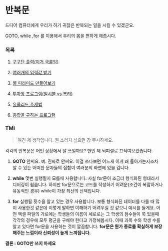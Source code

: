 # 반복문

드디어 컴퓨터에게 우리가 하기 귀찮은 반복되는 일을 시킬 수 있겠군요.

GOTO, while ,for 를 이용해서 우리의 몸을 편하게 해줍시다.

### 목록

1. [구구단 출력(이거 국룰임)](https://github.com/Seol7523/InformClassExample/blob/main/%EB%B0%98%EB%B3%B5%EB%AC%B8/99.c)

2. [여러개의 입력값 받기](https://github.com/Seol7523/InformClassExample/blob/main/%EB%B0%98%EB%B3%B5%EB%AC%B8/Average.c)

3. [별 피라미드 만들어보기](https://github.com/Seol7523/InformClassExample/blob/main/%EB%B0%98%EB%B3%B5%EB%AC%B8/CountingStar.c)

4. [투자왕 프로그램(일시불 vs 복리)](https://github.com/Seol7523/InformClassExample/blob/main/%EB%B0%98%EB%B3%B5%EB%AC%B8/ShowMeTheMoney.c)

5. [유클리드 호제법](https://github.com/Seol7523/InformClassExample/blob/main/%EB%B0%98%EB%B3%B5%EB%AC%B8/Uclide.c)

6. [총합을 구하는 프로그램](https://github.com/Seol7523/InformClassExample/blob/main/%EB%B0%98%EB%B3%B5%EB%AC%B8/totalNum.c)

### TMI

> 여긴 제 생각입니다. 뭔 소리지 싶으면 걍 무시하세요.

각각의 반복문은 어떤 상황에서 잘 쓰일까요? 한번 제 뇌피셜로 끄적여보겠습니다.

1. **GOTO** 
안써요. 예. 진짜로 안써요. 이걸 쓰다보면 어느새 이게 왜 돌아가는지조차 알 수 있는 어떠한 문자들의 집합이 여러분의 화면에 있을 겁니다.

2. **while**
몇번 실행될지 모를때 사용합니다. 사실 for문이 조금더 형식화된 형태라서 디버깅이 쉽습니다. 하지만 for문으로는 코드를 작성하기 어려운(조건이 복잡하거나 유동적인 경우) while이 가장 최선의 선택입니다.

3. **for**
실행될 횟수을 알고 있는 경우 사용합니다. 보통 형식화된 데이터를 다룰 때 많이 사용한것 같은데 이렇게 말하면 이해하기 어려우실 것 같으니 예시를 들게요.
어떤 엑셀 파일의 가로에는 학생들의 이름이 세로로는 그 학생의 점수들이 쭉 있을때 각각의 경우에 모두 평균을 구해야 한다고 가정해봅시다. 이때 과목 수와 학생 수를 알고 있다면 for문을 사용하는 것이 깔끔합니다. **for문은 뭔가 종료를 확실하게 보장해주는 느낌이라 신뢰성이 높게 느껴집니다.**

**결론 : GOTO만 쓰지 마세요**
